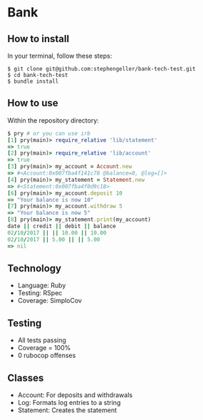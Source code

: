 # Bank

## How to install

In your terminal, follow these steps:

```
$ git clone git@github.com:stephengeller/bank-tech-test.git
$ cd bank-tech-test
$ bundle install
```

## How to use

Within the repository directory:
```Ruby
$ pry # or you can use irb
[1] pry(main)> require_relative 'lib/statement'
=> true
[2] pry(main)> require_relative 'lib/account'
=> true
[3] pry(main)> my_account = Account.new
=> #<Account:0x007fba4f141c78 @balance=0, @log=[]>
[4] pry(main)> my_statement = Statement.new
=> #<Statement:0x007fba4f0d9c18>
[6] pry(main)> my_account.deposit 10
=> "Your balance is now 10"
[7] pry(main)> my_account.withdraw 5
=> "Your balance is now 5"
[8] pry(main)> my_statement.print(my_account)
date || credit || debit || balance
02/10/2017 || || 10.00 || 10.00
02/10/2017 || 5.00 || || 5.00
=> nil
```

## Technology

  - Language: Ruby
  - Testing: RSpec
  - Coverage: SimploCov

## Testing

  - All tests passing
  - Coverage = 100%
  - 0 rubocop offenses

## Classes

  - Account: For deposits and withdrawals
  - Log: Formats log entries to a string
  - Statement: Creates the statement
